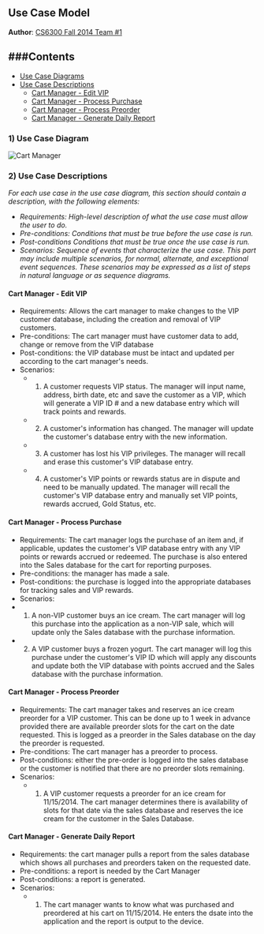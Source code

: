 ## Use Case Model

**Author**: [CS6300 Fall 2014 Team #1](https://github.com/gt-ud-softeng/6300Fall14Team01)

###Contents
-----------------
- [Use Case Diagrams](#use-case-diagrams)
- [Use Case Descriptions](#use-case-descriptions)
  - [Cart Manager - Edit VIP](#cart-manager-edit-vip)
  - [Cart Manager - Process Purchase](#cart-manager-process-purchase)
  - [Cart Manager - Process Preorder](#cart-manager-process-preorder)
  - [Cart Manager - Generate Daily Report](#cart-manager-generate-daily-report)
 
### 1) Use Case Diagram

![Cart Manager](http://yuml.me/26df9b41)

### 2) Use Case Descriptions

*For each use case in the use case diagram, this section should contain a description, with the following elements:*

- *Requirements: High-level description of what the use case must allow the user to do.*
- *Pre-conditions: Conditions that must be true before the use case is run.*
- *Post-conditions Conditions that must be true once the use case is run.*
- *Scenarios: Sequence of events that characterize the use case. This part may include multiple scenarios, for normal, alternate, and exceptional event sequences. These scenarios may be expressed as a list of steps in natural language or as sequence diagrams.*




#### **Cart Manager - Edit VIP** 
- Requirements: Allows the cart manager to make changes to the VIP customer database, including the creation and removal of VIP customers.
- Pre-conditions: The cart manager must have customer data to add, change or remove from the VIP database
- Post-conditions: the VIP database must be intact and updated per according to the cart manager's needs. 
- Scenarios:
  - 1. A customer requests VIP status.  The manager will input name, address, birth date, etc and save the customer as a VIP, which will generate a VIP ID # and a new database entry which will track points and rewards.
  - 2. A customer's information has changed.  The manager will update the customer's database entry with the new information.
  - 3. A customer has lost his VIP privileges.  The manager will recall and erase this customer's VIP database entry.
  - 4. A customer's VIP points or rewards status are in dispute and need to be manually updated. The manager will recall the customer's VIP database entry and manually set VIP points, rewards accrued, Gold Status, etc.   
   
	
#### **Cart Manager - Process Purchase**
- Requirements: The cart manager logs the purchase of an item and, if applicable, updates the customer's VIP database entry with any VIP points or rewards accrued or redeemed.  The purchase is also entered into the Sales database for the cart for reporting purposes.
- Pre-conditions: the manager has made a sale.
- Post-conditions: the purchase is logged into the appropriate databases for tracking sales and VIP rewards.
-  Scenarios:
  - 1. A non-VIP customer buys an ice cream.  The cart manager will log this purchase into the application as a non-VIP sale, which will update only the Sales database with the purchase information.
  - 2. A VIP customer buys a frozen yogurt.  The cart manager will log this purchase under the customer's VIP ID which will apply any discounts and update both the VIP database with points accrued and the Sales database with the purchase information.  
		    		
#### **Cart Manager - Process Preorder**  
- Requirements: The cart manager takes and reserves an ice cream preorder for a VIP customer.  This can be done up to 1 week in advance provided there are available preorder slots for the cart on the date requested.  This is logged as a preorder in the Sales database on the day the preorder is requested.
- Pre-conditions: The cart manager has a preorder to process.
- Post-conditions: either the pre-order is logged into the sales database or the customer is notified that there are no preorder slots remaining.
- Scenarios:
  - 1. A VIP customer requests a preorder for an ice cream for 11/15/2014.  The cart manager determines there is availability of slots for that date via the sales database and reserves the ice cream for the customer in the Sales Database.


#### **Cart Manager - Generate Daily Report**
- Requirements: the cart manager pulls a report from the sales database which shows all purchases and preorders taken on the requested date.  
- Pre-conditions: a report is needed by the Cart Manager
- Post-conditions: a report is generated.
- Scenarios: 
  - 1. The cart manager wants to know what was purchased and preordered at his cart on 11/15/2014.  He enters the dsate into the application and the report is output to the device.
